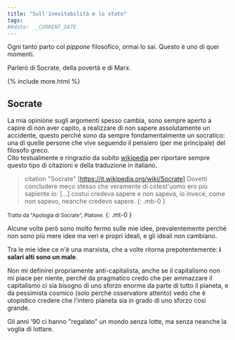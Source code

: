 ```yaml
---
title: "Sull'inevitabilità e lo stato"
tags: 
##date: __CURRENT_DATE
---
```


Ogni tanto parto col *pippone* filosofico, ormai lo sai. Questo è uno di quei momenti.

Parlerò di Socrate, della povertà e di Marx.

{% include more.html %}

## Socrate

La mia opinione sugli argomenti spesso cambia, sono sempre aperto a capire di non aver capito, a realizzare di non sapere assolutamente un accidente, questo perché sono da sempre fondamentalmente un socratico: una di quelle persone che vive seguendo il pensiero (per me principale) del filosofo greco.  
Cito testualmente e ringrazio da subito [wikipedia] per riportare sempre questo tipo di citazioni e della traduzione in italiano.

> citation "Socrate" [https://it.wikipedia.org/wiki/Socrate]
> Dovetti concludere meco stesso che veramente di cotest'uomo ero più sapiente io: [...] costui credeva sapere e non sapeva, io invece, come non sapevo, neanche credevo sapere.
{: .mb-0 }

<small class="text-muted">Tratto da "Apologia di Socrate", Platone.</small>
{: .mt-0 }

Alcune volte però sono molto fermo sulle mie idee, prevalentemente perché non sono più mere idee ma veri e propri ideali, e gli ideali non cambiano.

Tra le mie idee ce n'è una marxista, che a volte ritorna prepotentemente: **i salari alti sono un male**.

Non mi definirei propriamente anti-capitalista, anche se il capitalismo non mi piace per niente, perché da pragmatico credo che  per ammazzare il capitalismo ci sia bisogno di uno sforzo enorme da parte di tutto il pianeta, e da pessimista cosmico (solo perché osservatore attento) vedo che è utopistico credere che l'intero pianeta sia in grado di uno sforzo così grande.

Gli anni '90 ci hanno "regalato" un mondo senza lotte, ma senza neanche la voglia di lottare.

[wikipedia]: https://it.wikipedia.org/wiki/Socrate
